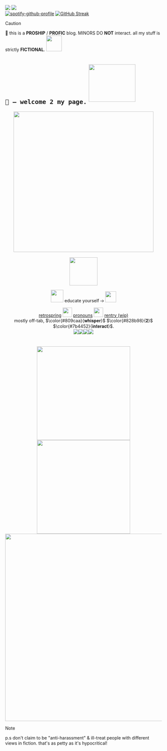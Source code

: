 ![](https://komarev.com/ghpvc/?username=sednoseterces&color=B3CEE5&style=plastic&label=++++hi❤️++++) <img src="https://github.com/user-attachments/assets/88806ec4-bf2a-4f65-9e41-97cc0ef31151"> <br /> 
[![spotify-github-profile](https://spotify-github-profile.kittinanx.com/api/view?uid=lmhdm5zmfci92vqr7qzgjl0u7&cover_image=true&theme=novatorem&show_offline=true&background_color=121212&interchange=true&bar_color=ff0000&bar_color_cover=true)](https://spotify-github-profile.kittinanx.com/api/view?uid=lmhdm5zmfci92vqr7qzgjl0u7&redirect=true) [![GitHub Streak](https://streak-stats.demolab.com?user=nomansIand&hide_border=true&mode=weekly&card_width=10&card_height=10&ring=A22C2354&sideNums=809CAA&currStreakLabel=82505C&sideLabels=828B98&dates=7B4452&stroke=818A9A&background=FEFEFF00&hide_current_streak=true&hide_longest_streak=true)](https://git.io/streak-stats) <br />
> [!CAUTION]
> 🔞 this is a **PROSHIP** / __PROFIC__ blog. MINORS DO **NOT** interact. all my stuff is strictly **FICTIONAL**. <img src="https://github.com/user-attachments/assets/9735112d-fea6-4f1c-94d6-093a25c89fba" height=50 weight=50>
# <sub>``🐙 – welcome 2 my page.``</sub> <img src="https://github.com/user-attachments/assets/aab5fd52-35fe-42e8-8399-df7d237f85ff" height=120 width=150>
<div align="center">
<img src="https://github.com/user-attachments/assets/ed3fd607-c6dc-48f7-9223-6010e63a1b42" height=450 weight=750> <br /> <br />
</div>
<div align="center">
 <img src="https://github.com/user-attachments/assets/16a852d3-9291-4be3-b1ec-0ef561257954" height=90 weight=150> <br /> 
  
 <img src="https://github.com/user-attachments/assets/25e7c20a-4af3-4e8b-b771-8dc4fe2eb56b" height=40 weight=40> educate yourself ➩ [<img src="https://github.com/user-attachments/assets/b6f6fad7-470d-4f5e-9eb9-19179608a613" height=35 weight=35>](https://define-proship.carrd.co/) <br />
 
 [retrospring](https://retrospring.net/@A_90) <img src="https://github.com/user-attachments/assets/4f895e5f-543e-4283-ad89-3778eedaec18" height=30 weight=30> [pronouns](https://pronouns.cc/@yesmylord) <img src="https://github.com/user-attachments/assets/dc6f5cb4-7a1b-4fb9-9325-488fcdff20bb" height=30 weight=30> [rentry (wip)](https://rentry.co/applepox) <br />
 mostly off-tab, $\color{#809caa}{𝐰𝐡𝐢𝐬𝐩𝐞𝐫}$ $\color{#828b98}{𝟐}$ $\color{#7b4452}{𝐢𝐧𝐭𝐞𝐫𝐚𝐜𝐭}$. <br />
<img src="https://github.com/user-attachments/assets/64e46a18-c6be-404c-9898-94f996ce73e4"><img src="https://github.com/user-attachments/assets/75da8761-f2ac-41b7-98d1-b1bcbbf2fc32"><img src="https://github.com/user-attachments/assets/5255cc11-dcce-4952-b57a-96ff8a07eadd"><img src="https://github.com/user-attachments/assets/7498fe6e-5792-406e-988d-4a6a0d2a5cf3"> <br />
#
<img src="https://github.com/user-attachments/assets/9fd5e342-6d37-463c-b948-50a5f767f60d" height=300 weight=300><img src="https://github.com/user-attachments/assets/b57cbd9e-a6f8-4896-8798-42c889a33531" height=300 weight=300> <br />
<img src="https://github.com/user-attachments/assets/e4196295-5f83-4049-846e-27e1a35f931b" height=600 weight=700>
</div>

> [!NOTE]
> p.s don't claim to be "anti-harassment" & ill-treat people with different views in fiction. that's as petty as it's hypocritical!
